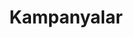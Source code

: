 ---
layout: campain-producs
title: Kampanyalar
description: Adisyo, blog sayfamızda sektörden güncel konularla ilgili yazılarımızı bulabilirsiniz.
permalink: /kampanyalar/
---